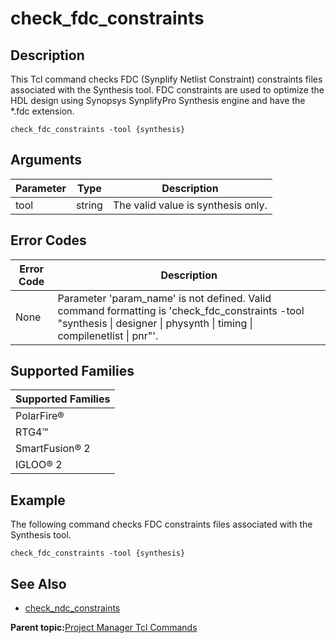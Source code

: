 # check\_fdc\_constraints

## Description

This Tcl command checks FDC \(Synplify Netlist Constraint\) constraints files associated with the Synthesis tool. FDC constraints are used to optimize the HDL design using Synopsys SynplifyPro Synthesis engine and have the \*.fdc extension.

```
check_fdc_constraints -tool {synthesis}
```

## Arguments

|Parameter|Type|Description|
|---------|----|-----------|
|tool|string|The valid value is synthesis only.|

## Error Codes

|Error Code|Description|
|----------|-----------|
|None|Parameter 'param\_name' is not defined. Valid command formatting is 'check\_fdc\_constraints -tool "synthesis \| designer \| physynth \| timing \| compilenetlist \| pnr"'.|

## Supported Families

|Supported Families|
|------------------|
|PolarFire®|
|RTG4™|
|SmartFusion® 2|
|IGLOO® 2|

## Example

The following command checks FDC constraints files associated with the Synthesis tool.

```
check_fdc_constraints -tool {synthesis}
```

## See Also

-   [check\_ndc\_constraints](GUID-40C299AC-5446-476F-A9D9-7A5162B9541A.md)

**Parent topic:**[Project Manager Tcl Commands](GUID-CE445F8D-419D-434B-9288-A0005F280E89.md)

